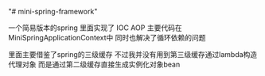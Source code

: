 "# mini-spring-framework" 

一个简易版本的spring 里面实现了 IOC AOP
主要代码在MiniSpringApplicationContext中
同时也解决了循环依赖的问题 

里面主要借鉴了spring的三级缓存 不过我并没有用到第三级缓存通过lambda构造代理对象
而是通过第二级缓存直接生成实例化对象bean
